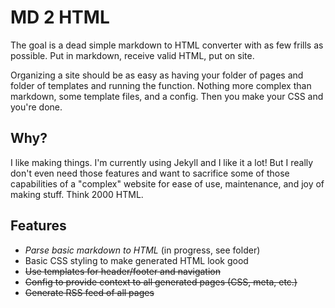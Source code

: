 # MD 2 HTML

The goal is a dead simple markdown to HTML converter with as few frills as possible. Put in markdown, receive valid HTML, put on site.

Organizing a site should be as easy as having your folder of pages and folder of templates and running the function. Nothing more complex than markdown, some template files, and a config. Then you make your CSS and you're done.

## Why?

I like making things. I'm currently using Jekyll and I like it a lot! But I really don't even need those features and want to sacrifice some of those capabilities of a "complex" website for ease of use, maintenance, and joy of making stuff. Think 2000 HTML.

## Features

* *Parse basic markdown to HTML* (in progress, see folder)
* Basic CSS styling to make generated HTML look good
* ~~Use templates for header/footer and navigation~~
* ~~Config to provide context to all generated pages (CSS, meta, etc.)~~
* ~~Generate RSS feed of all pages~~
